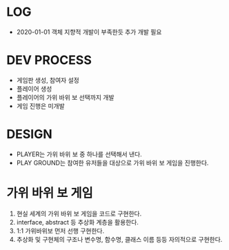 # LOG
- 2020-01-01 객체 지향적 개발이 부족한듯 추가 개발 필요 

# DEV PROCESS
- 게임판 생성, 참여자 설정
- 플레이어 생성
- 플레이어의 가위 바위 보 선택까지 개발
- 게임 진행은 미개발

# DESIGN
- PLAYER는 가위 바위 보 중 하나를 선택해서 낸다.
- PLAY GROUND는 참여한 유저들을 대상으로 가위 바위 보 게임을 진행한다.

# 가위 바위 보 게임
1. 현실 세계의 가위 바위 보 게임을 코드로 구현한다.
2. interface, abstract 등 추상화 계층을 활용한다.
3. 1:1 가위바위보 먼저 선행 구현한다.
4. 추상화 및 구현체의 구조나 변수명, 함수명, 클래스 이름 등등 자의적으로 구현한다.